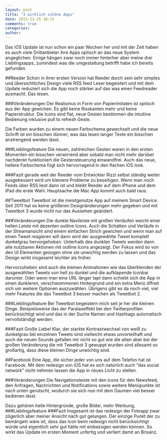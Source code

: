 ```yaml
---
layout: post
title: "3 wirklich schöne Apps"
date: 2013-11-25 18:15
comments: true
categories: 
author: 
---
```


Das iOS Update ist nun schon ein paar Wochen her und mit der Zeit haben es auch viele Drittanbieter ihre Apps optisch an das neue System angeglichen. Einige hängen zwar noch immer hinterher aber meine drei Lieblingsapps, zumindest was die umgestaltung betrifft habe ich bereits gefunden. 

<!--more-->

##Reeder
Schon in ihrer ersten Version hat Reeder durch sein sehr simples und übersichtliches Design viele RSS feed Leser begeistert und mit dem Update reduziert sich die App noch stärker auf das was einen Feedreader ausmacht. Das lesen. 

###Veränderungen
Der Realismus in Form von Papierimitaten ist optisch aus der App gewichen. Es gibt keine Risskanten mehr und keine Papierstruktur. Die Icons sind flat, neue Gesten bestimmen die intuitive Bedienung inklusive pull to refresh Geste. 

Die Farben wurden zu einem neuen Farbschema gewechselt und die neue Schrift ist ein bisschen dünner, was das lesen langer Texte ein bisschen anstrengend werden lässt.

###Lieblingsfeature
Die neuen, zahlreichen Gesten waren in den ersten Momenten ein bisschen verwirrend aber sobald man nicht mehr darüber nachdenkt funktioniert die Gestensteuerung einwandfrei. Auch das neue, hellere Farbschema fügt sich hervorragend in den flachen iOS look. 

###Fazit
gerade weil der Reeder vom Entwickler Rizzi selbst ständig weiter ausgebessert wird um kleinere Probleme zu beseitigen. Wenn man noch Feeds über RSS liest dann ist und bleibt Reeder auf dem iPhone und dem iPad die erste Wahl. Hauptsache die Mac App kommt auch bald raus.

##Tweetbot
Tweetbot ist die meistgenutze App auf meinem Smart Device. Seit 2011 hat es keine größeren Designänderungen mehr gegeben und mit Tweetbot 3 wurde nicht nur das Aussehen geändert.

###Veränderungen
Die dunkle Navileiste mit großen Verläufen weicht einer hellen Leiste mit dezenten outline Icons. Auch die Schatten und Verläufe in der Streamansicht sind einem einfachen Strich gewichen und wenn man auf einen Tweet reagieren will dann wird der ausgewählte Tweet komplett dunkelgrau hervorgehoben. Unterhalb des dunklen Tweets werden dann alle nutzbaren Aktionen mit outline Icons angezeigt. Der Fokus wird so von den UI Elementen gezogen ohne sie unwichtig werden zu lassen und das Design wirkt insgesamt leichter als früher.

Hervorzuheben sind auch die kleinen Animationen wie das überblenden der ausgewählten Tweets von hell zu dunkel und die aufklapende Iconbar darunter. Oder wenn man eine URL länger tapt dann schiebt sich die App in einen dunkleren, verschwommenen Hintergrund und ein extra Menü öffnet sich um weitere Optionen auszuwählen.
Übrigens gibt es da noch viel, viel mehr Features die das Tweetbot 3 besser machen als Tweetbot 2.

###Lieblingsfeature
Bei Tweetbot begeistern mich seit je her die kleinen Dinge. Beispielsweise das der Paralaxeffekt bei den Twitterprofilen berücksichtigt wird und das in der Suche Namen und Hashtags automatisch vervollständigt werden. 

###Fazit
Große Liebe! Klar, der starkte Kontrastwechsel von weiß zu dunkelgrau bei einzelnen Tweets sind vielleicht etwas unvorteilhaft und auch die neuen Sounds gefallen mir nicht so gut wie die alten aber bei der großen Veränderung die mit Tweetbot 3 gewuppt wurden sind allesamt so großartig, dass diese kleinen Dinge unwichtig sind.

##Facebook
Eine App, die sicher jeder von uns auf dem Telefon hat ist Facebook. Mit dem redesign von iOS hat es sich natürlich auch "das social network" nicht nehmen lassen die App in neues Licht zu stellen.

###Veränderungen
Die Navigationsleiste mit den icons für den Newsfeed, den Anfragen, Nachrichten und Notifications sowie weitere Menüpunkte ist nach unten gerutscht, wodurch sie sich nun mit dem Daumen viel besser bedienen lässt. 

Dazu gehören helle Hintergründe, große Bilder, mehr Werbung, 
###Lieblingsfeature
###Fazit
Insgesamt ist das redesign der Fotoapp zwar zögerlich aber meiner Ansicht nach gut gelungen. Der einzige Punkt der zu bemängeln wäre ist, dass das Icon beim redesign nicht berücksichtigt würde und eigentlich sehr gut hätte mit einbezogen werden können. So wirkt das Update im ersten Moment unfertig und verliert damit an Brisanz.
